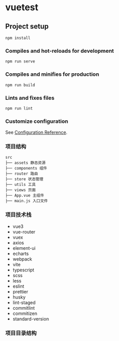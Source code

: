 # vuetest

## Project setup
```
npm install
```

### Compiles and hot-reloads for development
```
npm run serve
```

### Compiles and minifies for production
```
npm run build
```

### Lints and fixes files
```
npm run lint
```

### Customize configuration
See [Configuration Reference](https://cli.vuejs.org/config/).

### 项目结构
```
src
├── assets 静态资源
├── components 组件
├── router 路由
├── store 状态管理
├── utils 工具
├── views 页面
├── App.vue 主组件
├── main.js 入口文件
```

### 项目技术栈
- vue3
- vue-router
- vuex
- axios
- element-ui
- echarts
- webpack
- vite  
- typescript
- scss
- less
- eslint
- prettier
- husky
- lint-staged
- commitlint
- commitizen
- standard-version

### 项目目录结构